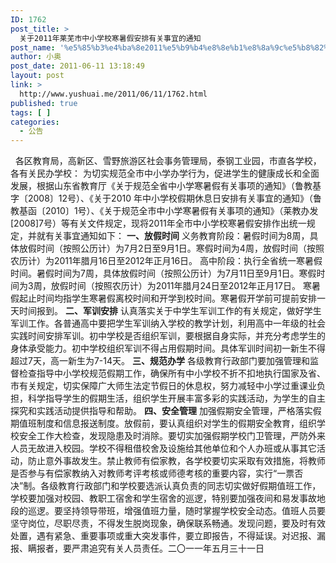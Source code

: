 ```yaml
---
ID: 1762
post_title: >
  关于2011年莱芜市中小学校寒暑假安排有关事宜的通知
post_name: '%e5%85%b3%e4%ba%8e2011%e5%b9%b4%e8%8e%b1%e8%8a%9c%e5%b8%82%e4%b8%ad%e5%b0%8f%e5%ad%a6%e6%a0%a1%e5%af%92%e6%9a%91%e5%81%87%e5%ae%89%e6%8e%92%e6%9c%89%e5%85%b3%e4%ba%8b%e5%ae%9c%e7%9a%84%e9%80%9a'
author: 小奥
post_date: 2011-06-11 13:18:49
layout: post
link: >
  http://www.yushuai.me/2011/06/11/1762.html
published: true
tags: [ ]
categories:
  - 公告
---
```

<span id="zoom">  各区教育局，高新区、雪野旅游区社会事务管理局，泰钢工业园，市直各学校，各有关民办学校：
为切实规范全市中小学办学行为，促进学生的健康成长和全面发展，根据山东省教育厅《关于规范全省中小学寒暑假有关事项的通知》（鲁教基字〔2008〕12号）、《关于2010 年中小学校假期休息日安排有关事宜的通知》（鲁教基函〔2010〕1号）、《关于规范全市中小学寒暑假有关事项的通知》（莱教办发[2008]7号）等有关文件规定，现将2011年全市中小学校寒暑假安排作出统一规定，并就有关事宜通知如下：
<strong>一、放假时间<!--more--></strong>
义务教育阶段：暑假时间为8周，具体放假时间（按照公历计）为7月2日至9月1日。寒假时间为4周，放假时间（按照农历计）为2011年腊月16日至2012年正月16日。
高中阶段：执行全省统一寒暑假时间。暑假时间为7周，具体放假时间（按照公历计）为7月11日至9月1日。寒假时间为3周，放假时间（按照农历计）为2011年腊月24日至2012年正月17日。
寒暑假起止时间均指学生寒暑假离校时间和开学到校时间。寒暑假开学前可提前安排一天时间报到。
<strong>二、军训安排</strong>
认真落实关于中学生军训工作的有关规定，做好学生军训工作。各普通高中要把学生军训纳入学校的教学计划，利用高中一年级的社会实践时间安排军训。初中学校是否组织军训，要根据自身实际，并充分考虑学生的身体承受能力。初中学校组织军训不得占用假期时间。具体军训时间初一新生不得超过7天，高一新生为7-14天。
<strong>三、规范办学</strong>
各级教育行政部门要加强管理和监督检查指导中小学校规范假期工作，确保所有中小学校不折不扣地执行国家及省、市有关规定，切实保障广大师生法定节假日的休息权，努力减轻中小学过重课业负担，科学指导学生的假期生活，组织学生开展丰富多彩的实践活动，为学生的自主探究和实践活动提供指导和帮助。
<strong>四、安全管理</strong>
加强假期安全管理，严格落实假期值班制度和信息报送制度。放假前，要认真组织对学生的假期安全教育，组织学校安全工作大检查，发现隐患及时消除。要切实加强假期学校门卫管理，严防外来人员无故进入校园。学校不得租借校舍及设施给其他单位和个人办班或从事其它活动，防止意外事故发生。禁止教师有偿家教，各学校要切实采取有效措施，将教师是否参与有偿家教纳入对教师考评考核或师德考核的重要内容，实行“一票否决”制。各级教育行政部门和学校要选派认真负责的同志切实做好假期值班工作，学校要加强对校园、教职工宿舍和学生宿舍的巡逻，特别要加强夜间和易发事故地段的巡逻。要坚持领导带班，增强值班力量，随时掌握学校安全动态。值班人员要坚守岗位，尽职尽责，不得发生脱岗现象，确保联系畅通。发现问题，要及时有效处置，遇有紧急、重要事项或重大突发事件，要立即报告，不得延误。对迟报、漏报、瞒报者，要严肃追究有关人员责任。<span id="zoom">二〇一一年五月三十一日

</span></span>